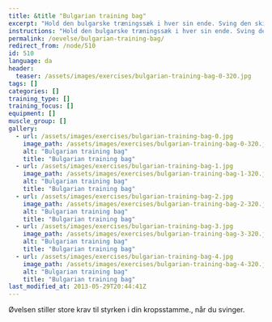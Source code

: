```yaml
---
title: &title "Bulgarian training bag"
excerpt: "Hold den bulgarske træningssæk i hver sin ende. Sving den skiftevis den ene og anden vej rundt om hovedet."
instructions: "Hold den bulgarske træningssæk i hver sin ende. Sving den skiftevis den ene og anden vej rundt om hovedet."
permalink: /oevelse/bulgarian-training-bag/
redirect_from: /node/510
id: 510
language: da
header:
  teaser: /assets/images/exercises/bulgarian-training-bag-0-320.jpg
tags: []
categories: []
training_type: [] 
training_focus: []
equipment: []
muscle_group: []
gallery:
  - url: /assets/images/exercises/bulgarian-training-bag-0.jpg
    image_path: /assets/images/exercises/bulgarian-training-bag-0-320.jpg
    alt: "Bulgarian training bag"
    title: "Bulgarian training bag"
  - url: /assets/images/exercises/bulgarian-training-bag-1.jpg
    image_path: /assets/images/exercises/bulgarian-training-bag-1-320.jpg
    alt: "Bulgarian training bag"
    title: "Bulgarian training bag"
  - url: /assets/images/exercises/bulgarian-training-bag-2.jpg
    image_path: /assets/images/exercises/bulgarian-training-bag-2-320.jpg
    alt: "Bulgarian training bag"
    title: "Bulgarian training bag"
  - url: /assets/images/exercises/bulgarian-training-bag-3.jpg
    image_path: /assets/images/exercises/bulgarian-training-bag-3-320.jpg
    alt: "Bulgarian training bag"
    title: "Bulgarian training bag"
  - url: /assets/images/exercises/bulgarian-training-bag-4.jpg
    image_path: /assets/images/exercises/bulgarian-training-bag-4-320.jpg
    alt: "Bulgarian training bag"
    title: "Bulgarian training bag"
last_modified_at: 2013-05-29T20:44:41Z
---
```


Øvelsen stiller store krav til styrken i din kropsstamme., når du svinger.
